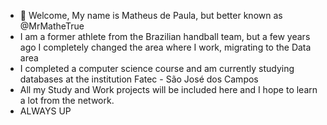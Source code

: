 - 👋 Welcome, My name is Matheus de Paula, but better known as @MrMatheTrue
- I am a former athlete from the Brazilian handball team, but a few years ago I completely changed the area where I work, migrating to the Data area
- I completed a computer science course and am currently studying databases at the institution Fatec - São José dos Campos
- All my Study and Work projects will be included here and I hope to learn a lot from the network.
- ALWAYS UP 
